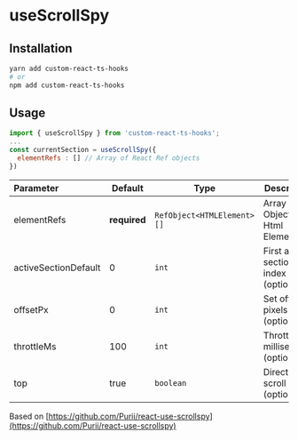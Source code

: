 # useScrollSpy

## Installation

```bash
yarn add custom-react-ts-hooks
# or
npm add custom-react-ts-hooks
```

## Usage

```javascript
import { useScrollSpy } from 'custom-react-ts-hooks';
...
const currentSection = useScrollSpy({
  elementRefs : [] // Array of React Ref objects
})
```

| Parameter            | Default      | Type                       | Description                           |
| :------------------- | ------------ | -------------------------- | ------------------------------------- |
| elementRefs          | **required** | `RefObject<HTMLElement>[]` | Array of Ref Object of Html Element   |
| activeSectionDefault | 0            | `int`                      | First active section index (optional) |
| offsetPx             | 0            | `int`                      | Set offset pixels (optional)          |
| throttleMs           | 100          | `int`                      | Throttle in milliseconds (optional)   |
| top                  | true         | `boolean`                  | Direct of scroll spy (optional)       |

Based on [https://github.com/Purii/react-use-scrollspy](https://github.com/Purii/react-use-scrollspy)
